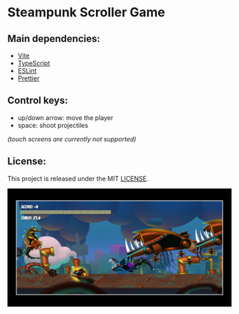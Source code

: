 # Steampunk Scroller Game

## Main dependencies:
- [Vite](https://v2.vitejs.dev/)
- [TypeScript](https://www.typescriptlang.org/)
- [ESLint](https://eslint.org/)
- [Prettier](https://prettier.io/)

## Control keys:
- up/down arrow: move the player
- space: shoot projectiles

*(touch screens are currently not supported)*

## License:
This project is released under the MIT [LICENSE](/LICENSE).

![Space Invaders Game screenshot](/screenshot.jpeg "Space Invaders Game screenshot")
